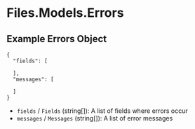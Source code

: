 # Files.Models.Errors

## Example Errors Object

```
{
  "fields": [

  ],
  "messages": [

  ]
}
```

* `fields` / `Fields`  (string[]): A list of fields where errors occur
* `messages` / `Messages`  (string[]): A list of error messages
